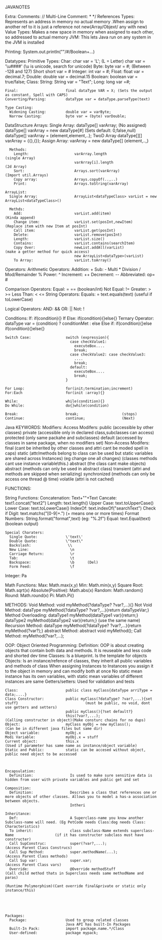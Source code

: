 JAVANOTES



Extra:
  Comments:                       //
  Multi-Line Comment:             \* */
  References Types:               Represents an address in memory no actual memory .When assign to another ref to it is just a reference not new(Array/Objext/ any with new)
  Value Types:                    Makes a new space in memory when assigned to each other, so addressed to actual memory 
  JVM:                            This lets Java run on any system in the JVM is installed


Printing:
  System.out.println(""/#/Boolean+...)





  Datatypes:
    Primitive Types:
      Char:                     char var = 'L';         (L = Letter)
                                char var = '\u####'     (\u is unicode, search for unicode)
      Byte:                     byte var = #;           (Between -128 and 127)
      Short                     short var = #
      Integer:                  int var = #;
      Float:                    float var = decimal.7;
      Double:                   double var = decimal.15
      Boolean:                  boolean var = true/false;
    Class:
      String:                   String var = "Text";
      Long:                     long var =#;
    
    Final:                      final dataType VAR = X; (Sets the output as constant, Spell with CAPS)
    Converting/Parsing:         dataType var = dataType.parseType(text)

    Type Casting:
      Widening Casting:         double var = varByte;
      Narrow Casting:           byte var = (byte) varDouble;  


  DataStructure
    Arrays:
      Single Array:                 dataType[] varArray;                                        (No assigned)
                                    dataType[] varArray = new dataType[#]                       (Sets default: 0,false,null)
                                    dataType[] varArray = {element,element,..};
      TwoD Array                    dataType[][] varArray = {{},{}};
      Assign Array:                 varArray = new dataType[] {element,..,}
      
      Methods:
        Length:                     varArray.length                                             (single Array)
                                    varArray[i].length                                          (2d Array)
        Sort:                       Arrays.sort(varArray)                                       (Import util.Arrays)
        Copy array:                 Arrays.copyOf(..,..)
        Print:                      Arrays.toString(varArray)

    ArrayList:
      Single Array:                 ArrayList<dataTypeClass> varList = new ArrayList<dataTypeClass>()

      Methds:
        Add:                        varList.add(item)                                                (Kinda append)
        Change item:                varList.set(posInt,newItem)                                      (Replace item with new Item at posInt)
        Call item:                  varList.get(posInt)
        Delete:                     varList.remove(posInt)
        Length:                     varList.size()
        Contains:                   varList.contains(searchItem)
        Copy Over:                  newList.addAll(varList)                                           (make a getter method for quick access)
                                    new ArrayList<dataType>(varList)
        To Array:                   varList.toArray()



Operators:
  Arithmetic Operators:
    Addition:                   +
    Sub:                        -
    Multi                       *
    Division                    /
    Mod/Remainder               %
    Power:                      ^
    Increment:                  ++
    Decrement:                  --
    Abbreviated:                op= #
                              

  Comparison Operators:
    Equal:                      =
                                ==                              (boolean/int)
    Not Equal:                  !=
    Greater:                    >
                                >=
    Less Than:                  <
                                <=
  String Operators:
    Equals:                     =
                                text.equals(text)               (useful if toLowerCase)

  Logical Operators:
    AND:                        &&
    OR:                         ||
    Not:                        !

  
  Conditions:
    If:                         if(condition){}
    If Else:                    if(condition){}else{}
    Ternary Operator:           dataType var = (condition) ? conditionMet : else
    Else if:                    if(condition){}else if(condition){}else{}


    Switch Case:                switch (expression){
                                  case checkValue1:
                                    executeBox....
                                    break;
                                  case checkValue2: case checkValue3:
                                    ....
                                    break;
                                  default:
                                    executeBox....
                                    break;
                                }

    For Loop:                   for(init;termination;increment)
    For:Each                    for(init :array){}

    While:                      while(condition){}
    Do While:                   do{}while(condition)

    Break:                      break;                    (stops)
    Continue:                   continue;                 (Next)
 

Java KEYWORDS:
  Modifiers:
    Access Modifers:            public                    (accessible by other classes)
                                private                   (accessible only in declared class,subclasses can access)
                                protected                 (only same packahe and subclasses)
                                default                   (accessed by classes in same package, when no modifiers set)
    Non-Access Modifers:        final                     (cant be inherited by other classes and attri cant be moded spell in caps)
                                static                    (attr/methods belong to class can be used but static variables are shared across Instances) (eg change one all changes)
                                                          (classes methods cant use instance variable\this.)
                                abstract                  (the class cant make objects)
                                abstract                  (methods can only be used in abstract class)
                                transient                 (attri and methods are skipped when serializing)
                                synchronized              (methods can only be access one thread @ time)
                                volatile                  (attri is not cached)





FUNCTIONS:

  String Functions:
    Concatenation:              Text+""+Text
    Cancate:                    text1.concat("text2")
    Length:                     text.length()
    Upper Case:                 text.toUpperCase()
    Lower Case:                 text.toLowerCase()
    IndexOf:                    text.indexOf("searchText")
    Check if Digit:             text.matchs("[0-9]+.")            (+ means one or more times)
    Format Numbers:             String.format("format",text)      (eg: "%.2f") 
    Equal:                      text.Equal(text)                  (boolean output)


    Special Charaters:
      Single Quote:             \'text\'
      Double Quote:             \"text\"
      Backslash:                 \\
      New Line:                   \n
      Carriage Return:            \r
      Tab:                        \t
      Backspace:                  \b      (Del)
      Form Feed:                  \f
    
  Integer:
    Pa

  Math Functions:
    Max:                        Math.max(x,y)
    Min:                        Math.min(x,y)
    Square Root:                Math.sqrt(x)
    Absolute(Positive):         Math.abs(x)
    Random:                     Math.random()
    Round:                      Math.round(x)
    Pi:                         Math.Pi()


  

  METHODS:
    Void Method:                void myMethod(?dataType? ?var?,...){}
    Not Void Method:            dataType myMethod(?dataType? ?var?,...){return dataTypeVar;}
    Method Overloading:         dataType1 myMethod(dataType1 var){return;}  dataType2 myMethod(dataType2 var){return;}          (use the same name)
    Recursion Method:           dataType myMethod(?dataType? ?var?,...){return myMethod(?var?);}
    abstract Method:            abstract void myMethod();
    Call Method:                myMethod(?var?,...);

    
OOP:
  Object Oriented Programming:
    Definition:                 OOP is about creating objects that contain both data and methods. It is reuseable and less code and shorted dev time
                                Classes:  Is a blueprint. Is the template for objects
                                Objects:  Is an instance/refence of classes, they inherit all public variables and methods of class
                                          When assigning Instances to Instances you assign it to the object in memory and can modify both at once
                                          No static mean instance has its own variables, with static mean variables of different instances are same
                                Getters/setters:  Used for validation and tests

    Class:                      public class myClass{dataType arriType = data;....}
    Class Constructor:          public myClass(?dataType? ?var?,...){set stuff}                               (must be public, no void, dont use getters and setters)
                                public myClass(){?set default?}
                                this(?var?,...);                                                              (Calling constructer in object)(Make consturc chains for no dups)
    Object:                     myClass myObj = new myClass();                                                (Can be in different java files but same dir)
    Object variable:            myObj.x
    Modi Variable:              myObj.x = stuff
    Current object:             this.x                                                                        (Used if parameter has same name as instance/object variable)
    Static and Public:          static can be accesed without object, public need object to be accessed 



    Encapsulation:
      Definition:                 Is used to make sure sensitive data is hidden from user with private variables and public get and set                              
    
    Composition:
      Definition:                 Describes a class that references one or more objects of other classes. Allows you to model a has-a association between objects.
                                  Intheri

    Inheritance:
      Def:                        A Superclass-name you know another  Subclass-name will need. (Eg PetCode needs Class:dog needs Class: Characteristics)
      To inherit:                 class subclass-Name extends superclass-Name                   (if it has constructer subclass must have constructer)
      Call SupConstruc:           super(?var?,...);                                             (Access Parent Class Construcs)
      Call Sup Method:            super.methodName(...);                                        (Access Parent Class methods)
      Call Sup var:               super.var;                                                    (Access Parent Class vars)
      Override:                   @Override methodStuff                                         (Call child method thats in Superclass needs same methodName and paras)
                                                                                                (Runtime Polymorphism)(Cant override final&private or static only instance/this)
                                                                                                
                                  



    Packages:
      Package:                  Used to group related classes
                                Java API has built-In Packages 
      Built-In Pack:            import package.name.*/Class
      User-defined:             package mypack;

  


